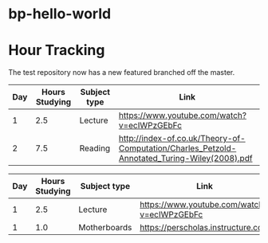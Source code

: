 # bp-hello-world
# Hour Tracking

The test repository now has a new featured branched off the master.

Day | Hours Studying | Subject type | Link
------------ | ------------- | ------------- | -------------
1 | 2.5 | Lecture | https://www.youtube.com/watch?v=ecIWPzGEbFc
2 | 7.5 | Reading | http://index-of.co.uk/Theory-of-Computation/Charles_Petzold-Annotated_Turing-Wiley(2008).pdf

Day | Hours Studying | Subject type | Link
------------ | ------------- | ------------- | -------------
1 | 2.5 | Lecture | https://www.youtube.com/watch?v=ecIWPzGEbFc
1 | 1.0 | Motherboards | https://perscholas.instructure.com